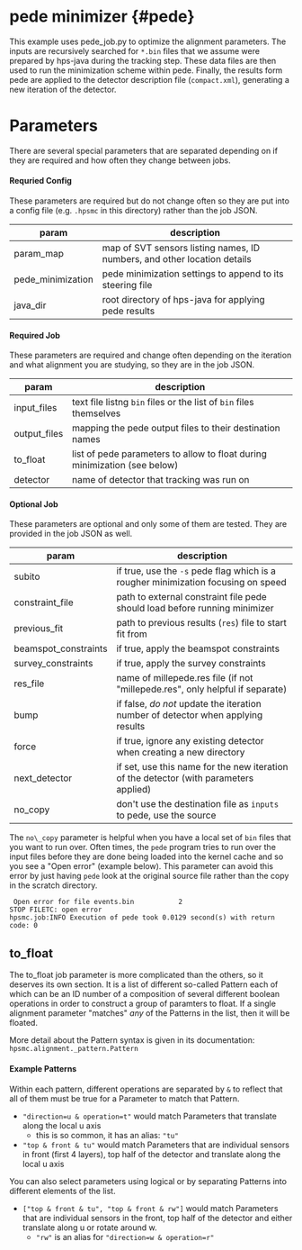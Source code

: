 pede minimizer {#pede}
==============
This example uses pede_job.py to optimize the alignment parameters. The inputs are recursively searched for `*.bin` files that we assume were prepared by hps-java during the tracking step.
These data files are then used to run the minimization scheme within pede.
Finally, the results form pede are applied to the detector description file (`compact.xml`), generating a new iteration of the detector.

# Parameters
There are several special parameters that are separated depending on if they are required and how often they change between jobs.

#### Requried Config
These parameters are required but do not change often so they are put into a config file (e.g. `.hpsmc` in this directory) rather than the job JSON.

| param              | description                                                              |
|--------------------|--------------------------------------------------------------------------|
| param\_map         | map of SVT sensors listing names, ID numbers, and other location details |
| pede\_minimization | pede minimization settings to append to its steering file                |
| java\_dir          | root directory of hps-java for applying pede results                     |


#### Required Job
These parameters are required and change often depending on the iteration and what alignment you are studying, so they are in the job JSON.

| param         | description                                                                 |
|---------------|-----------------------------------------------------------------------------|
| input\_files  | text file listng `bin` files or the list of `bin` files themselves          |
| output\_files | mapping the pede output files to their destination names                    |
| to\_float     | list of pede parameters to allow to float during minimization (see below)   |
| detector      | name of detector that tracking was run on                                   |

#### Optional Job
These parameters are optional and only some of them are tested. They are provided in the job JSON as well.

| param                 | description                                                                       |
|-----------------------|-----------------------------------------------------------------------------------|
| subito                | if true, use the `-s` pede flag which is a rougher minimization focusing on speed |
| constraint\_file      | path to external constraint file pede should load before running minimizer        |
| previous\_fit         | path to previous results (`res`) file to start fit from                           |
| beamspot\_constraints | if true, apply the beamspot constraints                                           |
| survey\_constraints   | if true, apply the survey constraints                                             |
| res\_file             | name of millepede.res file (if not "millepede.res", only helpful if separate)     |
| bump                  | if false, *do not* update the iteration number of detector when applying results  |
| force                 | if true, ignore any existing detector when creating a new directory               |
| next\_detector        | if set, use this name for the new iteration of the detector (with parameters applied) |
| no\_copy      | don't use the destination file as `inputs` to pede, use the source          |

The `no\_copy` parameter is helpful when you have a local set of `bin` files that you want to run over. Often times, the `pede` program tries to run over the input files before they are done being loaded into the kernel cache and so you see a "Open error" (example below). This parameter can avoid this error by just having `pede` look at the original source file rather than the copy in the scratch directory.
```
 Open error for file events.bin           2
STOP FILETC: open error                                      
hpsmc.job:INFO Execution of pede took 0.0129 second(s) with return code: 0
```

## to\_float
The to\_float job parameter is more complicated than the others, so it deserves its own section.
It is a list of different so-called Pattern each of which can be an ID number of a composition of
several different boolean operations in order to construct a group of paramters to float. If a
single alignment parameter "matches" _any_ of the Patterns in the list, then it will be floated.

More detail about the Pattern syntax is given in its documentation: `hpsmc.alignment._pattern.Pattern`

#### Example Patterns
Within each pattern, different operations are separated by `&` to reflect that all of them must be true
for a Parameter to match that Pattern.
- `"direction=u & operation=t"` would match Parameters that translate along the local u axis
  - this is so common, it has an alias: `"tu"`
- `"top & front & tu"` would match Parameters that are individual sensors in front (first 4 layers), top half
  of the detector and translate along the local u axis

You can also select parameters using logical or by separating Patterns into different elements of the list.
- `["top & front & tu", "top & front & rw"]` would match Parameters that are individual sensors in the front,
  top half of the detector and either translate along u or rotate around w.
  - `"rw"` is an alias for `"direction=w & operation=r"`
